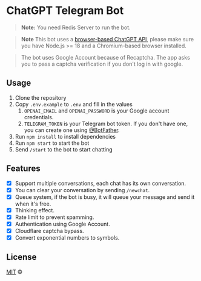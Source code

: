 # ChatGPT Telegram Bot

> **Note:** You need Redis Server to run the bot.

> **Note** This bot uses a [browser-based ChatGPT API](https://github.com/transitive-bullshit/chatgpt-api), please make sure you have Node.js >= 18 and a Chromium-based browser installed.

> The bot uses Google Account because of Recaptcha. The app asks you to pass a captcha verification if you don't log in with google.

## Usage

1. Clone the repository
2. Copy `.env.example` to `.env` and fill in the values
   1. `OPENAI_EMAIL` and `OPENAI_PASSWORD` is your Google account credentials.
   2. `TELEGRAM_TOKEN` is your Telegram bot token. If you don't have one, you can create one using [@BotFather](https://t.me/BotFather).
3. Run `npm install` to install dependencies
4. Run `npm start` to start the bot
5. Send `/start` to the bot to start chatting

## Features

- [X] Support multiple conversations, each chat has its own conversation.
- [X] You can clear your conversation by sending `/newchat`.
- [X] Queue system, if the bot is busy, it will queue your message and send it when it's free.
- [X] Thinking effect.
- [X] Rate limit to prevent spamming.
- [X] Authentication using Google Account.
- [X] Cloudflare captcha bypass.
- [X] Convert exponential numbers to symbols.

## License

[MIT](LICENSE) ©



